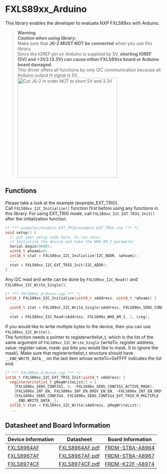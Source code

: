# FXLS89xx_Arduino
This library enables the developer to evaluate NXP FXLS89xx with Arduino.

> **Warning**  
> _**Caution when using library:**_  
> Make sure that **J6-2 MUST NOT be connected** when you use this library.  
> Since the IOREF pin on Arduino is supplied by 5V, **shorting IOREF (5V) and +3V3 (3.3V) can cause either FXLS89xx board or Arduino board damaged.**  
> This driver offers all functions by only I2C communication because all Arduino output H signal is 5V.
> <img src="J6-2.JPG" width="320px" alt="Cut J6-2 in order NOT to short 5V and 3.3V"/>

## Functions
Please take a look at the example (example_EXT_TRIG).  
Call `FXLS89xx_I2C_Initialize()` function first before using any functions in this library. For using EXT_TRIG mode, call `FXLS89xx_I2C_EXT_TRIG_Init()` after the initialization function.  

```cpp:examples/example_EXT_TRIG/example_EXT_TRIG.ino
/* *** examples/example_EXT_TRIG/example_EXT_TRIG.ino *** */
void setup() {
  // put your setup code here, to run once:
  // Initialize the device and take the WHO_AM_I parameter
  Serial.begin(9600);
  uint8_t whoami=0;
  int16_t stat = FXLS89xx_I2C_Initialize(I2C_ADDR, &whoami);
  ...
  stat = FXLS89xx_I2C_EXT_TRIG_Init(I2C_ADDR);
}

```

Any I2C read and write can be done by `FXLS89xx_I2C_Read()` and `FXLS89xx_I2C_Write_Single()`. 

```cpp:FXLS89xx_Arduino.cpp
/* *** FXLS89xx_Arduino.cpp *** */
int16_t FXLS89xx_I2C_Initialize(uint8_t sAddress, uint8_t *whoami) {
  ...
  uint8_t stat = FXLS89xx_I2C_Write_Single(sAddress, FXLS896x_SENS_CONFIG1, FXLS896x_SENS_CONFIG1_RST_RST, 0);
  ..
  stat = FXLS89xx_I2C_Read(sAddress, FXLS896x_WHO_AM_I, 1, &reg);
```

If you would like to write multiple bytes to the device, then you can use `FXLS89xx_I2C_Write()`.  
The function needs a pointer to registerwritelist_t, which is the list of the same argument of `FXLS89xx_I2C_Write_Single` {writeTo: register address, value: register value, mask: put bits you would like to mask. 
0 to ignore the mask}. Make sure that registerwritelist_t structure should have `__END_WRITE_DATA__` on the last item whose writeTo=0xFFFF indicates the list end.

```cpp:FXLS89xx_Arduino.cpp
/* *** FXLS89xx_Arduino.cpp *** */
int16_t FXLS89xx_I2C_EXT_TRIG_Init(uint8_t sAddress) {
  registerwritelist_t pRegWriteList[] = {
    {FXLS896x_SENS_CONFIG1, 0, ~FXLS896x_SENS_CONFIG1_ACTIVE_MASK},
    {FXLS896x_INT_EN, FXLS896x_INT_EN_DRDY_EN_EN, ~FXLS896x_INT_EN_DRDY_EN_MASK},
    {FXLS896x_SENS_CONFIG4, FXLS896x_SENS_CONFIG4_EXT_TRIG_M_MULTIPLE | FXLS896x_SENS_CONFIG4_INT2_FUNC_EXT_TRIG | FXLS896x_SENS_CONFIG4_INT_POL_ACT_HIGH, 0},
    __END_WRITE_DATA__};
  int16_t stat = FXLS89xx_I2C_Write(sAddress, pRegWriteList);
  ...
```

## Datasheet and Board Information
Device Information|Datasheet|Board Information
---|---|---
[FXLS8964AF](https://www.nxp.jp/products/sensors/accelerometers/2g-4g-8g-16g-low-power-12-bit-digital-accelerometer:FXLS8964AF)	|[FXLS8964AF.pdf](https://www.nxp.jp/docs/en/data-sheet/FXLS8964AF.pdf)	|[FRDM-STBA-A8964](https://www.nxp.jp/design/software/development-software/sensor-toolbox-sensor-development-ecosystem/sensor-toolbox-development-board-for-fxls8964af-3-axis-accelerometer:FRDM-STBA-A8964)
[FXLS8967AF](https://www.nxp.jp/products/sensors/accelerometers/2g-4g-8g-16g-low-power-12-bit-digital-accelerometer:FXLS8967AF)	|[FXLS8967AF.pdf](https://www.nxp.jp/docs/en/data-sheet/FXLS8967AF.pdf) |[FRDM-STBA-A8967](https://www.nxp.jp/design/software/development-software/sensor-toolbox-sensor-development-ecosystem/sensor-toolbox-development-board-for-fxls8967af-3-axis-accelerometer:FRDM-STBA-A8967)
[FXLS8974CF](https://www.nxp.jp/products/sensors/accelerometers/2g-4g-8g-16g-low-power-12-bit-digital-iot-accelerometer:FXLS8974CF)	|[FXLS8974CF.pdf](https://www.nxp.jp/docs/en/data-sheet/FXLS8974CF.pdf)	|[FRDM-K22F-A8974](https://www.nxp.jp/design/software/development-software/sensor-toolbox-sensor-development-ecosystem/sensor-toolbox-development-board-for-fxls8974cf-3-axis-iot-accelerometer:FRDM-K22F-A8974)
